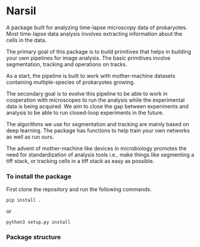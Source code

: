 # Narsil

A package built for analyzing time-lapse microscopy data of prokaryotes.
Most time-lapse data analysis involves extracting information about the cells in the data.

The primary goal of this package is to build primitives that helps in building your own pipelines for image analysis. The basic primitives involve segmentation, tracking and operations on tracks.

As a start, the pipeline is built to work with mother-machine datasets containing multiple-species of prokaryotes growing.

The secondary goal is to evolve this pipeline to be able to work in cooperation with microscopes to run the analysis while the experimental data is being acquired. We aim to close the gap between experiments and analysis to be able to run closed-loop experiments in the future.

The algorithms we use for segmentation and tracking are mainly based on deep learning. The package has functions to help train your own networks as well as run ours.

The advent of mother-machine like devices in microbiology promotes the need for standardization of analysis tools i.e., make things like segmenting a tiff stack, or tracking cells in a tiff stack as easy as possible.


### To install the package

First clone the repository and run the following commands.

```
pip install .
```
or

```
python3 setup.py install
```

### Package structure


